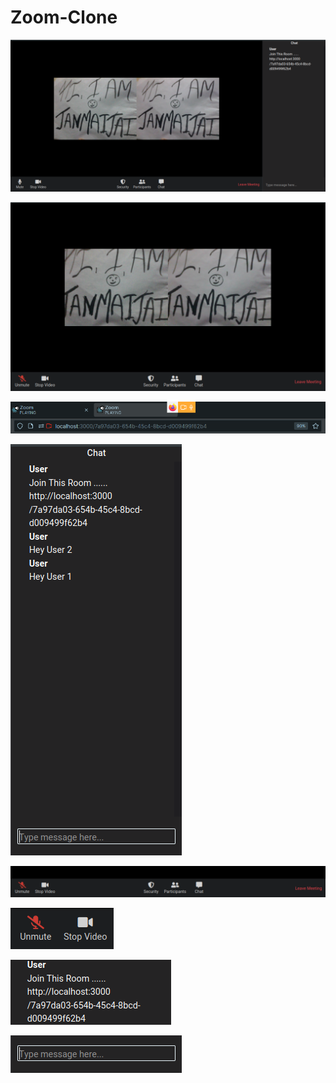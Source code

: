 # Zoom-Clone

<kbd> ![Zoom](https://github.com/Maverick-99/Zoom-Clone/blob/main/images/1.png) </kbd>  

<kbd> ![Zoom](https://github.com/Maverick-99/Zoom-Clone/blob/main/images/2.png) </kbd> 

<kbd> ![Zoom](https://github.com/Maverick-99/Zoom-Clone/blob/main/images/3.png) </kbd> 

<kbd> ![Zoom](https://github.com/Maverick-99/Zoom-Clone/blob/main/images/4.png) </kbd> 

<kbd> ![Zoom](https://github.com/Maverick-99/Zoom-Clone/blob/main/images/5.png) </kbd> 

<kbd> ![Zoom](https://github.com/Maverick-99/Zoom-Clone/blob/main/images/6.png) </kbd> 

<kbd> ![Zoom](https://github.com/Maverick-99/Zoom-Clone/blob/main/images/7.png) </kbd> 

<kbd> ![Zoom](https://github.com/Maverick-99/Zoom-Clone/blob/main/images/8.png) </kbd> 







